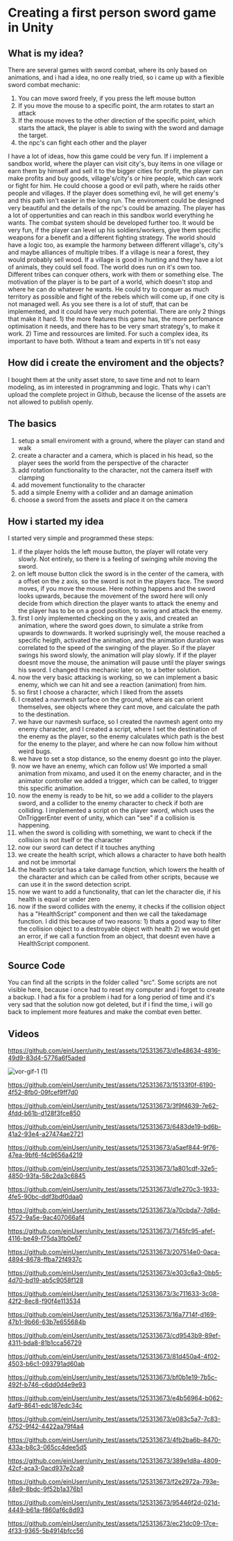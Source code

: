 # Creating a first person sword game in Unity

## What is my idea?

There are several games with sword combat, where its only based on animations, and i had a idea, no one really tried, so i came up with a flexible sword combat mechanic:

1. You can move sword freely, if you press the left mouse button
2. If you move the mouse to a specific point, the arm rotates to start an attack
3. If the mouse moves to the other direction of the specific point, which starts the attack, the player is able to swing with the sword and damage the target.
4. the npc's can fight each other and the player

I have a lot of ideas, how this game could be very fun. If i implement a sandbox world, where the player can visit city's, buy items in one village or earn them by himself and sell it to the bigger cities for profit, the player can make profits and buy goods, village's/city's or hire people, which can work or fight for him. He could choose a good or evil path, where he raids other people and villages. If the player does something evil, he will get enemy's and this path isn't easier in the long run. The enviroment could be designed very beautiful and the details of the npc's could be amazing. The player has a lot of oppertunities and can reach in this sandbox world everything he wants. The combat system should be developed further too. It would be very fun, if the player can level up his soldiers/workers, give them specific weapons for a benefit and a different fighting strategy. The world should have a logic too, as example the harmony between different village's, city's and maybe alliances of multiple tribes. If a village is near a forest, they would probably sell wood. If a village is good in hunting and they have a lot of animals, they could sell food. The world does run on it's own too. Different tribes can conquer others, work with them or something else. The motivation of the player is to be part of a world, which doesn't stop and where he can do whatever he wants. He could try to conquer as much territory as possible and fight of the rebels which will come up, if one city is not managed well. As you see there is a lot of stuff, that can be implemented, and it could have very much potential. There are only 2 things that make it hard. 1) the more features this game has, the more perfomance optimisation it needs, and there has to be very smart strategy's, to make it work. 2) Time and ressources are limited. For such a complex idea, its important to have both. Without a team and experts in tit's not easy 

## How did i create the enviroment and the objects?

I bought them at the unity asset store, to save time and not to learn modeling, as im interested in programming and logic. Thats why i can't upload the complete project in Github, because the license of the assets are not allowed to publish openly.

## The basics

1. setup a small enviroment with a ground, where the player can stand and walk
2. create a character and a camera, which is placed in his head, so the player sees the world from the perspective of the character
3. add rotation functionality to the character, not the camera itself with clamping
4. add movement functionality to the character
5. add a simple Enemy with a collider and an damage animation
6. choose a sword from the assets and place it on the camera

## How i started my idea

I started very simple and programmed these steps:

1. if the player holds the left mouse button, the player will rotate very slowly. Not entirely, so there is a feeling of swinging while moving the sword.
2. on left mouse button click the sword is in the center of the camera, with a offset on the z axis, so the sword is not in the players face. The sword moves, if you move the mouse. Here nothing happens and the sword looks upwards, because the movement of the sword here will only decide from which direction the player wants to attack the enemy and the player has to be on a good position, to swing and attack the enemy.
3. first I only implemented checking on the y axis, and created an animation, where the sword goes down, to simulate a strike from upwards to downwards. It worked suprisingly well, the mouse reached a specific heigth, activated the animation, and the animation duration was correlated to the speed of the swinging of the player. So if the player swings his sword slowly, the animation will play slowly. If if the player doesnt move the mouse, the animation will pause until the player swings his sword. I changed this mechanic later on, to a better solution.
4. now the very basic attacking is working, so we can implement a basic enemy, which we can hit and see a reaction (animation) from him.
5. so first I choose a character, which I liked from the assets
6. I created a navmesh surface on the ground, where ais can orient themselves, see objects where they cant move, and calculate the path to the destination.
7. we have our navmesh surface, so I created the navmesh agent onto my enemy character, and I created a script, where I set the destination of the enemy as the player, so the enemy calculates which path is the best for the enemy to the player, and where he can now follow him without weird bugs.
8. we have to set a stop distance, so the enemy doesnt go into the player.
9. now we have an enemy, which can follow us! We imported a small animation from mixamo, and used it on the enemy character, and in the animator controller we added a trigger, which can be called, to trigger this specific animation.
10. now the enemy is ready to be hit, so we add a collider to the players sword, and a collider to the enemy character to check if both are colliding. I implemented a script on the player sword, which uses the OnTriggerEnter event of unity, which can "see" if a collision is happening.
11. when the sword is colliding with something, we want to check if the collision is not itself or the character
12. now our sword can detect if it touches anything
13. we create the health script, which allows a character to have both health and not be immortal
14. the health script has a take damage function, which lowers the health of the character and which can be called from other scripts, because we can use it in the sword detection script.
15. now we want to add a functionality, that can let the character die, if his health is equal or under zero
16. now if the sword collides with the enemy, it checks if the collision object has a "HealthScript" component and then we call the takedamage function. I did this because of two reasons: 1) thats a good way to filter the collision object to a destroyable object with health 2) we would get an error, if we call a function from an object, that doesnt even have a HealthScript component.

## Source Code
You can find all the scripts in the folder called "src". Some scripts are not visible here, because i once had to reset my computer and i forget to create a backup. I had a fix for a problem i had for a long period of time and it's very sad that the solution now got deleted, but if i find the time, i will go back to implement more features and make the combat even better.

## Videos
https://github.com/einUserr/unity_test/assets/125313673/d1e48634-4816-49d9-83d4-5776a6f5aded

![vor-gif-1 (1)](https://github.com/einUserr/unity_test/assets/125313673/b73db419-0693-4782-a981-c3de10a1479a)




https://github.com/einUserr/unity_test/assets/125313673/15133f0f-6190-4f52-8fb0-09fcef9ff7d0




https://github.com/einUserr/unity_test/assets/125313673/3f9f4639-7e62-4fdd-b61b-d128f3fce850





https://github.com/einUserr/unity_test/assets/125313673/6483de19-bd6b-41a2-93e4-a27474ae2721



https://github.com/einUserr/unity_test/assets/125313673/a5aef844-9f76-47ea-9bf6-f4c9656a4219



https://github.com/einUserr/unity_test/assets/125313673/1a801cdf-32e5-4850-93fa-58c2da3c6845




https://github.com/einUserr/unity_test/assets/125313673/d1e270c3-1933-4fe5-90bc-ddf3bdf0daa0

https://github.com/einUserr/unity_test/assets/125313673/a70cbda7-7d6d-4572-9a5e-9ac407066af4





https://github.com/einUserr/unity_test/assets/125313673/7145fc95-afef-4116-be49-f75da3fb0e67



https://github.com/einUserr/unity_test/assets/125313673/207514e0-0aca-4894-8678-ffba72f4937c



https://github.com/einUserr/unity_test/assets/125313673/e303c6a3-0bb5-4d70-bd19-ab5c9058f128



https://github.com/einUserr/unity_test/assets/125313673/3c711633-3c08-42f2-8ec8-f90f4e113534




https://github.com/einUserr/unity_test/assets/125313673/16a7714f-d169-47b1-9b66-63b7e655684b


https://github.com/einUserr/unity_test/assets/125313673/cd9543b9-89ef-4311-bda8-81b1cca56729






https://github.com/einUserr/unity_test/assets/125313673/81d450a4-4f02-4503-b6c1-093791ad60ab

https://github.com/einUserr/unity_test/assets/125313673/bf0b1e19-7b5c-492f-b746-c6dd0d4e9e93




https://github.com/einUserr/unity_test/assets/125313673/e4b56964-b062-4af9-8641-edc187edc34c




https://github.com/einUserr/unity_test/assets/125313673/e083c5a7-7c83-4752-9f42-4422aa79f4a4




https://github.com/einUserr/unity_test/assets/125313673/4fb2ba6b-8470-433a-b8c3-065cc4dee5d5






https://github.com/einUserr/unity_test/assets/125313673/389e1d8a-4809-42cf-aca3-0acd937e2ca9




https://github.com/einUserr/unity_test/assets/125313673/f2e2972a-793e-48e9-8bdc-9f52b1a376b1


https://github.com/einUserr/unity_test/assets/125313673/95446f2d-021d-4449-b61a-f860af6c8d93






https://github.com/einUserr/unity_test/assets/125313673/ec21dc09-17ce-4f33-9365-5b4914bfcc56

